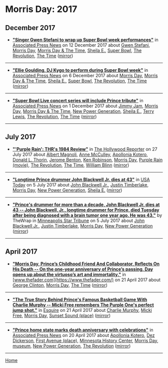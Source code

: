 # Morris Day: 2017

## December 2017

 - [**"Singer Gwen Stefani to wrap up Super Bowl week performances"**](https://apnews.com/80ec55b99dd74c77b9d3fbcd79adf7c1) in [Associated Press News](https://apnews.com/) on 12 December 2017 about [Gwen Stefani](../../topics/gwen-stefani/index.md), [Morris Day](../../topics/morris-day/index.md), [Morris Day & The Time](../../topics/morris-day-the-time/index.md), [Sheila E.](../../topics/sheila-e/index.md), [Super Bowl](../../topics/super-bowl/index.md), [The Revolution](../../topics/the-revolution/index.md), [The Time](../../topics/the-time/index.md) ([mirror](https://web.archive.org/web/*/https://apnews.com/80ec55b99dd74c77b9d3fbcd79adf7c1))

----

 - [**"Ellie Goulding, DJ Kygo to perform during Super Bowl week"**](https://apnews.com/283071a69cd5493380935bf78796d91c) in [Associated Press News](https://apnews.com/) on 6 December 2017 about [Morris Day](../../topics/morris-day/index.md), [Morris Day & The Time](../../topics/morris-day-the-time/index.md), [Sheila E.](../../topics/sheila-e/index.md), [Super Bowl](../../topics/super-bowl/index.md), [The Revolution](../../topics/the-revolution/index.md), [The Time](../../topics/the-time/index.md) ([mirror](https://web.archive.org/web/*/https://apnews.com/283071a69cd5493380935bf78796d91c))

----

 - [**"Super Bowl Live concert series will include Prince tribute"**](https://apnews.com/30711cb14b744f1aa016784116c806cc) in [Associated Press News](https://apnews.com/) on 1 December 2017 about [Jimmy Jam](../../topics/jimmy-jam/index.md), [Morris Day](../../topics/morris-day/index.md), [Morris Day & The Time](../../topics/morris-day-the-time/index.md), [New Power Generation](../../topics/new-power-generation/index.md), [Sheila E.](../../topics/sheila-e/index.md), [Terry Lewis](../../topics/terry-lewis/index.md), [The Revolution](../../topics/the-revolution/index.md), [The Time](../../topics/the-time/index.md) ([mirror](https://web.archive.org/web/*/https://apnews.com/30711cb14b744f1aa016784116c806cc))

----

## July 2017

 - [**"'Purple Rain': THR's 1984 Review"**](https://www.hollywoodreporter.com/review/purple-rain-review-1984-movie-1024852) in [The Hollywood Reporter](https://www.hollywoodreporter.com/) on 27 July 2017 about [Albert Magnoli](../../topics/albert-magnoli/index.md), [Anne McCulley](../../topics/anne-mcculley/index.md), [Apollonia Kotero](../../topics/apollonia-kotero/index.md), [Donald L. Thorin](../../topics/donald-l-thorin/index.md), [Jerome Benton](../../topics/jerome-benton/index.md), [Ken Robinson](../../topics/ken-robinson/index.md), [Morris Day](../../topics/morris-day/index.md), [Purple Rain (movie)](../../topics/movie/purple-rain/index.md), [The Revolution](../../topics/the-revolution/index.md), [The Time](../../topics/the-time/index.md), [William Blinn](../../topics/william-blinn/index.md) ([mirror](https://web.archive.org/web/*/https://www.hollywoodreporter.com/review/purple-rain-review-1984-movie-1024852))

----

 - [**"Longtime Prince drummer John Blackwell Jr. dies at 43"**](https://usatoday.com/story/life/music/2017/07/04/longtime-prince-drummer-john-blackwell-jr-dies/103425914/) in [USA Today](https://usatoday.com/) on 5 July 2017 about [John Blackwell Jr.](../../topics/john-blackwell-jr/index.md), [Justin Timberlake](../../topics/justin-timberlake/index.md), [Morris Day](../../topics/morris-day/index.md), [New Power Generation](../../topics/new-power-generation/index.md), [Sheila E.](../../topics/sheila-e/index.md) ([mirror](https://web.archive.org/web/*/https://usatoday.com/story/life/music/2017/07/04/longtime-prince-drummer-john-blackwell-jr-dies/103425914/))

----

 - [**"Prince's drummer for more than a decade, John Blackwell Jr. dies at 43 -- John Blackwell, Jr., longtime drummer for Prince, died Tuesday after being diagnosed with a brain tumor one year ago. He was 43."**](http://www.startribune.com/prince-s-drummer-for-more-than-a-decade-john-blackwell-jr-dies-at-43/432674483/) by TheWrap in [Minneapolis Star Tribune](http://www.startribune.com/) on 5 July 2017 about [John Blackwell Jr.](../../topics/john-blackwell-jr/index.md), [Justin Timberlake](../../topics/justin-timberlake/index.md), [Morris Day](../../topics/morris-day/index.md), [New Power Generation](../../topics/new-power-generation/index.md) ([mirror](https://web.archive.org/web/*/http://www.startribune.com/prince-s-drummer-for-more-than-a-decade-john-blackwell-jr-dies-at-43/432674483/))

----

## April 2017

 - [**"Morris Day, Prince’s Childhood Friend And Collaborator, Reflects On His Death -- On the one-year anniversary of Prince’s passing, Day opens up about the virtuoso’s art and immortality."**](https://www.thefader.com/2017/04/21/morris-day-prince-interview) in [www.thefader.com](https://www.thefader.com/) on 21 April 2017 about [George Clinton](../../topics/george-clinton/index.md), [Morris Day](../../topics/morris-day/index.md), [The Time](../../topics/the-time/index.md) ([mirror](https://web.archive.org/web/*/https://www.thefader.com/2017/04/21/morris-day-prince-interview))

----

 - [**"The True Story Behind Prince's Famous Basketball Game With Charlie Murphy -- Micki Free remembers The Purple One's perfect jump shot."**](https://www.esquire.com/entertainment/music/a54667/prince-basketball-game-charlie-murphy-micki-free/) in [Esquire](https://www.esquire.com/) on 21 April 2017 about [Charlie Murphy](../../topics/charlie-murphy/index.md), [Micki Free](../../topics/micki-free/index.md), [Morris Day](../../topics/morris-day/index.md), [Sunset Sound (place)](../../topics/place/sunset-sound/index.md) ([mirror](https://web.archive.org/web/*/https://www.esquire.com/entertainment/music/a54667/prince-basketball-game-charlie-murphy-micki-free/))

----

 - [**"Prince home state marks death anniversary with celebrations"**](https://apnews.com/683330f22682410896e82d5734a2a060) in [Associated Press News](https://apnews.com/) on 20 April 2017 about [Apollonia Kotero](../../topics/apollonia-kotero/index.md), [Dez Dickerson](../../topics/dez-dickerson/index.md), [First Avenue (place)](../../topics/place/first-avenue/index.md), [Minnesota History Center](../../topics/minnesota-history-center/index.md), [Morris Day](../../topics/morris-day/index.md), [museum](../../topics/museum/index.md), [New Power Generation](../../topics/new-power-generation/index.md), [The Revolution](../../topics/the-revolution/index.md) ([mirror](https://web.archive.org/web/*/https://apnews.com/683330f22682410896e82d5734a2a060))

----

[Home](../)
